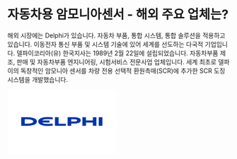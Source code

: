 # 자동차용 암모니아센서 - 해외 주요 업체는?

해외 시장에는 Delphi가 있습니다. 자동차 부품, 통합 시스템, 통합 솔루션을 적용하고 있습니다. 이동전자 통신 부품 및 시스템 기술에 있어 세계를 선도하는 다국적 기업입니다. 델파이코리아(유) 한국지사는 1989년 2월 22일에 설립되었습니다. 자동차부품 제조, 판매 및 자동차부품 엔지니어링, 시험서비스 전문사업 업체입니다.
세계 최초로 델파이의 독창적인 암모니아 센서를 차량 전용 선택적 환원촉매(SCR)에 추가한 SCR 도징 시스템을 개발했습니다.


![](./images/자동차용암모니아센서_Q13_1_3.PNG)
